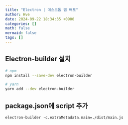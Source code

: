 ```yaml
---
title: "Electron | 데스크톱 앱 배포"
author: Hve
date: 2024-09-22 18:34:35 +0900
categories: []
math: false
mermaid: false
tags: []
---
```


## Electron-builder 설치

```bash
# npm
npm install --save-dev electron-builder

# yarn
yarn add --dev electron-builder
```

## package.json에 script 추가

```
electron-builder -c.extraMetadata.main=./dist/main.js
```